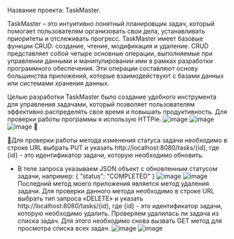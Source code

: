 Название проекта: TaskMaster.

TaskMaster – это интуитивно понятный планировщик задач, который помогает пользователям организовать свои дела, устанавливать приоритеты и отслеживать прогресс. TaskMaster имеет базовые функции CRUD: создание, чтение, модификация и удаление.
CRUD представляет собой четыре основные операции, выполняемые при управлении данными и манипулировании ими в рамках разработки программного обеспечения. Эти операции составляют основу большинства приложений, которые взаимодействуют с базами данных или системами хранения данных. 

Целью разработки TaskMaster было создание удобного инструмента для управления задачами, который позволяет пользователям эффективно распределять свое время и повышать продуктивность.
Для проверки работы программы я использую HTTPie. 
![image](https://github.com/user-attachments/assets/3d41286c-753e-4751-9f03-1d54dacb0799)
![image](https://github.com/user-attachments/assets/29902ebd-fa2b-4abc-bccf-cfe9e9943f79)
![image](https://github.com/user-attachments/assets/0fe97bc8-d8fa-4bcd-838f-8c3e4baa39dd)


Для проверки работы метода изменения статуса задачи необходимо в строке URL  выбрать PUT и указать http://localhost:8080/tasks/{id}, где {id} - это идентификатор задачи, которую необходимо обновить.
   - В теле запроса указываем JSON объект с обновленным статусом задачи, например:
          {
         "status": "COMPLETED"
         }
![image](https://github.com/user-attachments/assets/2ba1a22c-ac19-4118-b43e-0d01ed116286)
![image](https://github.com/user-attachments/assets/2814ab90-e46a-4b32-900d-d0fdb97720e2)
Последний метод моего приложения является метод удаления задачи. Для проверки данного метода необходимо в строке URL выбрать тип запроса «DELETE» и указать http://localhost:8080/tasks/{id}, где {id} - это идентификатор задачи, которую необходимо удалить.
Проверяем удалилась ли задача из списка задач. Для этого необходимо снова вызвать GET метод для просмотра списка всех задач.
![image](https://github.com/user-attachments/assets/57473116-f2a1-42ef-a5b9-0a9a00bac7de)
![image](https://github.com/user-attachments/assets/56228c0b-2f0b-4409-a3ff-bebf9d01c42d)




